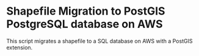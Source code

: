 # Shapefile Migration to PostGIS PostgreSQL database on AWS
This script migrates a shapefile to a SQL database on AWS with a PostGIS extension.
